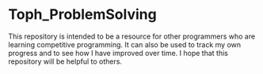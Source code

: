 # Toph_ProblemSolving
This repository is intended to be a resource for other programmers who are learning competitive programming. It can also be used to track my own progress and to see how I have improved over time.  I hope that this repository will be helpful to others.
